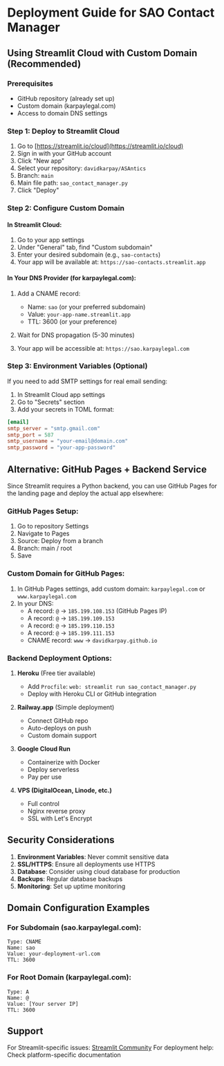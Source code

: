 # Deployment Guide for SAO Contact Manager

## Using Streamlit Cloud with Custom Domain (Recommended)

### Prerequisites
- GitHub repository (already set up)
- Custom domain (karpaylegal.com)
- Access to domain DNS settings

### Step 1: Deploy to Streamlit Cloud

1. Go to [https://streamlit.io/cloud](https://streamlit.io/cloud)
2. Sign in with your GitHub account
3. Click "New app"
4. Select your repository: `davidkarpay/ASAntics`
5. Branch: `main`
6. Main file path: `sao_contact_manager.py`
7. Click "Deploy"

### Step 2: Configure Custom Domain

#### In Streamlit Cloud:
1. Go to your app settings
2. Under "General" tab, find "Custom subdomain"
3. Enter your desired subdomain (e.g., `sao-contacts`)
4. Your app will be available at: `https://sao-contacts.streamlit.app`

#### In Your DNS Provider (for karpaylegal.com):
1. Add a CNAME record:
   - Name: `sao` (or your preferred subdomain)
   - Value: `your-app-name.streamlit.app`
   - TTL: 3600 (or your preference)

2. Wait for DNS propagation (5-30 minutes)

3. Your app will be accessible at: `https://sao.karpaylegal.com`

### Step 3: Environment Variables (Optional)

If you need to add SMTP settings for real email sending:

1. In Streamlit Cloud app settings
2. Go to "Secrets" section
3. Add your secrets in TOML format:

```toml
[email]
smtp_server = "smtp.gmail.com"
smtp_port = 587
smtp_username = "your-email@domain.com"
smtp_password = "your-app-password"
```

## Alternative: GitHub Pages + Backend Service

Since Streamlit requires a Python backend, you can use GitHub Pages for the landing page and deploy the actual app elsewhere:

### GitHub Pages Setup:
1. Go to repository Settings
2. Navigate to Pages
3. Source: Deploy from a branch
4. Branch: main / root
5. Save

### Custom Domain for GitHub Pages:
1. In GitHub Pages settings, add custom domain: `karpaylegal.com` or `www.karpaylegal.com`
2. In your DNS:
   - A record: `@` → `185.199.108.153` (GitHub Pages IP)
   - A record: `@` → `185.199.109.153`
   - A record: `@` → `185.199.110.153`
   - A record: `@` → `185.199.111.153`
   - CNAME record: `www` → `davidkarpay.github.io`

### Backend Deployment Options:

1. **Heroku** (Free tier available)
   - Add `Procfile`: `web: streamlit run sao_contact_manager.py`
   - Deploy with Heroku CLI or GitHub integration

2. **Railway.app** (Simple deployment)
   - Connect GitHub repo
   - Auto-deploys on push
   - Custom domain support

3. **Google Cloud Run**
   - Containerize with Docker
   - Deploy serverless
   - Pay per use

4. **VPS (DigitalOcean, Linode, etc.)**
   - Full control
   - Nginx reverse proxy
   - SSL with Let's Encrypt

## Security Considerations

1. **Environment Variables**: Never commit sensitive data
2. **SSL/HTTPS**: Ensure all deployments use HTTPS
3. **Database**: Consider using cloud database for production
4. **Backups**: Regular database backups
5. **Monitoring**: Set up uptime monitoring

## Domain Configuration Examples

### For Subdomain (sao.karpaylegal.com):
```
Type: CNAME
Name: sao
Value: your-deployment-url.com
TTL: 3600
```

### For Root Domain (karpaylegal.com):
```
Type: A
Name: @
Value: [Your server IP]
TTL: 3600
```

## Support

For Streamlit-specific issues: [Streamlit Community](https://discuss.streamlit.io/)
For deployment help: Check platform-specific documentation